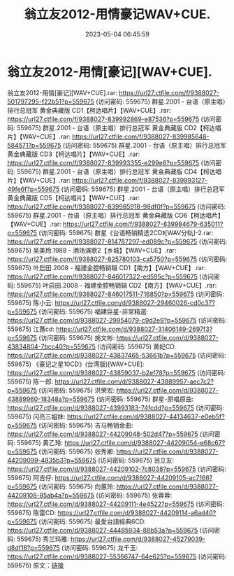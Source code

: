 ﻿---
title: 翁立友2012-用情豪记WAV+CUE.
date: 2023-05-04 06:45:59
categories: 闽南语(台语)
tags: 华语中文
---
# 翁立友2012-用情[豪记][WAV+CUE].

翁立友2012-用情[豪记][WAV+CUE].rar: https://url27.ctfile.com/f/9388027-501797295-f22b51?p=559675
(访问密码: 559675)
群星.2001 - 台语（原主唱）排行总冠军 黄金典藏版 CD1【柯达唱片】【WAV+CUE】.rar: https://url27.ctfile.com/f/9388027-839992869-e87536?p=559675
(访问密码: 559675)
群星.2001 - 台语（原主唱）排行总冠军 黄金典藏版 CD2【柯达唱片】【WAV+CUE】.rar: https://url27.ctfile.com/f/9388027-839985648-584571?p=559675
(访问密码: 559675)
群星.2001 - 台语（原主唱）排行总冠军 黄金典藏版 CD3【柯达唱片】【WAV+CUE】.rar: https://url27.ctfile.com/f/9388027-839993355-e299e6?p=559675
(访问密码: 559675)
群星.2001 - 台语（原主唱）排行总冠军 黄金典藏版 CD4【柯达唱片】【WAV+CUE】.rar: https://url27.ctfile.com/f/9388027-839993127-49fe6f?p=559675
(访问密码: 559675)
群星.2001 - 台语（原主唱）排行总冠军 黄金典藏版 CD5【柯达唱片】【WAV+CUE】.rar: https://url27.ctfile.com/f/9388027-839985918-98df0f?p=559675
(访问密码: 559675)
群星.2001 - 台语（原主唱）排行总冠军 黄金典藏版 CD6【柯达唱片】【WAV+CUE】.rar: https://url27.ctfile.com/f/9388027-839984679-635011?p=559675
(访问密码: 559675)
群星《台语畅销精选2CD》[WAV分轨]-2.rar: https://url27.ctfile.com/f/9388027-814787297-ed089c?p=559675
(访问密码: 559675)
吴美玲.1988 - 酒场演歌2【乡城】【WAV+CUE】.rar: https://url27.ctfile.com/f/9388027-825780103-ca5750?p=559675
(访问密码: 559675)
叶启田.2008 - 福建金腔畅销辑 CD1【南方】【WAV+CUE】.rar: https://url27.ctfile.com/f/9388027-846017322-ed595c?p=559675
(访问密码: 559675)
叶启田.2008 - 福建金腔畅销辑 CD2【南方】【WAV+CUE】.rar: https://url27.ctfile.com/f/9388027-846017511-716850?p=559675
(访问密码: 559675)
陈小云: https://url27.ctfile.com/d/9388027-29460026-cd0c37?p=559675
(访问密码: 559675)
福建巨星-非常精選: https://url27.ctfile.com/d/9388027-29954079-c9d2e9?p=559675
(访问密码: 559675)
江蕙cd: https://url27.ctfile.com/d/9388027-31406149-2697f3?p=559675
(访问密码: 559675)
施文彬: https://url27.ctfile.com/d/9388027-43834804-7bcc40?p=559675
(访问密码: 559675)
黄妃CD: https://url27.ctfile.com/d/9388027-43837465-53661b?p=559675
(访问密码: 559675)
《豪记之星10CD》(台湾版)[WAV+CUE]: https://url27.ctfile.com/d/9388027-43859037-b2ef78?p=559675
(访问密码: 559675)
陈一郎: https://url27.ctfile.com/d/9388027-43889957-aec7c2?p=559675
(访问密码: 559675)
洪荣宏: https://url27.ctfile.com/d/9388027-43889960-18348a?p=559675
(访问密码: 559675)
群星-原唱原曲: https://url27.ctfile.com/d/9388027-43993183-74fcdd?p=559675
(访问密码: 559675)
闪亮三姐妹: https://url27.ctfile.com/d/9388027-44134637-e0eb5f?p=559675
(访问密码: 559675)
吉马畅销金曲: https://url27.ctfile.com/d/9388027-44209048-502d47?p=559675
(访问密码: 559675)
黄乙玲: https://url27.ctfile.com/d/9388027-44209054-e68c67?p=559675
(访问密码: 559675)
张秀卿: https://url27.ctfile.com/d/9388027-44209099-4835b3?p=559675
(访问密码: 559675)
翁立友: https://url27.ctfile.com/d/9388027-44209102-7c8038?p=559675
(访问密码: 559675)
阿吉仔: https://url27.ctfile.com/d/9388027-44209105-ac7166?p=559675
(访问密码: 559675)
向蕙玲: https://url27.ctfile.com/d/9388027-44209108-85ab4a?p=559675
(访问密码: 559675)
张蓉蓉: https://url27.ctfile.com/d/9388027-44209111-4e4522?p=559675
(访问密码: 559675)
陈雷CD: https://url27.ctfile.com/d/9388027-44209114-a6ad40?p=559675
(访问密码: 559675)
最愛台語經典6CD: https://url27.ctfile.com/d/9388027-44485934-88b53a?p=559675
(访问密码: 559675)
秀兰玛雅: https://url27.ctfile.com/d/9388027-45279039-d8df18?p=559675
(访问密码: 559675)
龙千玉: https://url27.ctfile.com/d/9388027-55366747-64e625?p=559675
(访问密码: 559675)
原文：[链接](https://blog.sina.com.cn/s/blog_1647c7e76010311q4.html)
